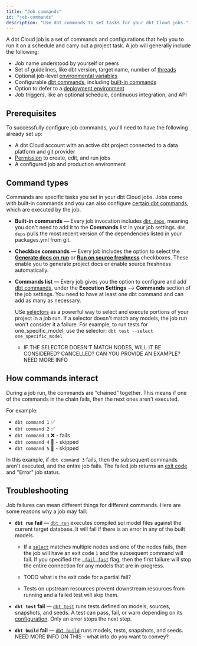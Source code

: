```yaml
---
title: "Job commands"
id: "job-commands"
description: "Use dbt commands to set tasks for your dbt Cloud jobs."
---
```


A dbt Cloud job is a set of commands and configurations that help you to run it on a schedule and carry out a project task. A job will generally include the following:

- Job name understood by yourself or peers
- Set of guidelines, like dbt version, target name, number of [threads](/docs/get-started/connection-profiles#understanding-threads)
- Optional job-level [environmental variables](/docs/build/environment-variables)
- Configurable [dbt commands](/reference/dbt-commands), including [built-in commands](#command-types)
- Option to defer to a [deployment environment](/docs/collaborate/environments/dbt-cloud-environments#types-of-environments)
- Job triggers, like an optional schedule, continuous integration, and API

## Prerequisites

To successfully configure job commands, you'll need to have the following already set up:

- A dbt Cloud account with an active dbt project connected to a data platform and git provider
- [Permission](/docs/collaborate/manage-access/about-access) to create, edit, and run jobs
- A configured job and production environment 

## Command types

Commands are specific tasks you set in your dbt Cloud jobs.  Jobs come with built-in commands and you can also configure [certain dbt commands](/reference/dbt-commands), which are executed by the job. 

- **Built-in commands** &mdash; Every job invocation includes [`dbt deps`](/reference/commands/deps), meaning you don't need to add it to the **Commands** list in your job settings. `dbt deps` pulls the most recent version of the dependencies listed in your packages.yml from git.

- **Checkbox commands** &mdash; Every job includes the option to select the [**Generate docs on run**](/docs/collaborate/build-and-view-your-docs) or [**Run on source freshness**](/docs/deploy/source-freshness) checkboxes. These enable you to generate project docs or enable source freshness automatically. 

- **Commands list** &mdash; Every job gives you the option to configure and add [dbt commands](/reference/dbt-commands), under the **Execution Settings** --> **Commands** section of the job settings.  You need to have at least one dbt command and can add as many as necessary.

    USe [selectors](/reference/node-selection/syntax) as a powerful way to select and execute portions of your project in a job run. If a selector doesn't match any models, the job run won't consider it a failure. For example, to run tests for one_specific_model, use the selector: `dbt test --select one_specific_model`

     - IF THE SELECTOR DOESN'T MATCH NODES, WILL IT BE CONSIDERED? CANCELLED? CAN YOU PROVIDE AN EXAMPLE? NEED MORE INFO


<Lightbox src ="/img/docs/dbt-cloud/using-dbt-cloud/job-commands.gif" title="Configuring checkbox and commands list"/>

## How commands interact

During a job run, the commands are “chained” together. This means if one of the commands in the chain fails, then the next ones aren't executed. 

For example:

- `dbt command 1` ✅
- `dbt command 2` ✅
- `dbt command 3` ❌ - fails
- `dbt command 4` 🚫 - skipped
- `dbt command 5` 🚫 - skipped

In this example, if `dbt command 3` fails, then the subsequent commands aren't executed, and the entire job fails. The failed job returns an [exit code](https://docs.getdbt.com/reference/exit-codes) and "Error" job status. 

## Troubleshooting

Job failures can mean different things for different commands. Here are some reasons why a job may fail:

- **`dbt run` fail** &mdash; [`dbt run`](/reference/commands/run) executes compiled sql model files against the current target database. It will fail if there is an error in any of the built models. 

    * If a [`select`](/reference/node-selection/set-operators) matches multiple nodes and one of the nodes fails, then the job will have an exit code `1` and the subsequent command will fail. If you specified the [`—fail-fast`](/reference/global-configs#failing-fast) flag, then the first failure will stop the entire connection for any models that are in-progress. 

    * TODO what is the exit code for a partial fail?

    * Tests on upstream resources prevent downstream resources from running and a failed test will skip them.

- **`dbt test` fail** &mdash; [`dbt test`](/reference/commands/test) runs tests defined on models, sources, snapshots, and seeds. A test can pass, fail, or warn depending on its [configuration](/reference/test-configs). Only an error stops the next step.

- **`dbt build` fail** &mdash; [`dbt build`](/reference/commands/build) runs models, tests, snapshots, and seeds. NEED MORE INFO ON THIS - what info do you want to convey?

